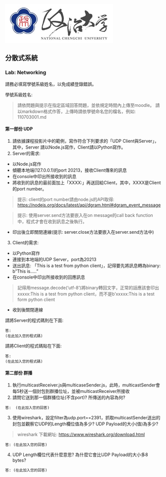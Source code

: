 ![This is an image](./nccu.jpg "This is an image")
## 分散式系統
### Lab: Networking

請務必填寫學號系級姓名，以免成績登錄錯誤。

學號系級姓名: 

>請依問題與提示在指定區域回答問題，並依規定時間內上傳至moodle。
>請以markdown格式作答，上傳時請依學號命名您的檔名，例如: 110703001.md

#### 第一部份 UDP 

1. 請依據課程投影片中的範例，寫作符合下列要求的「UDP Client與Server」，其中，Server 請以Node.js寫作，Client請以Python寫作。
2. Server的需求:
  - 以Node.js寫作
  - 傾聽本地端(127.0.0.1)的port 20213，接收Client傳來的訊息 
  - 在console中印出所接收到的訊息 
  - 將收到的訊息的最前面加上「XXXX:」再送回給Client，其中，XXXX是Client的port number。
> 提示: client的port number請由node.js的API取得: https://nodejs.org/docs/latest/api/dgram.html#dgram_event_message 

> 提示: 使用server.send方法要嵌入在on message的call back function中，程式才會在收到訊息之後執行。 
  - 印出後立即關閉連線(提示: server.close方法要嵌入在server.send方法中)

3. Client的需求:
  - 以Python寫作 
  - 連接到本地端的UDP Server，port為20213 
  - 送出訊息: 「This is a test from python client」，記得要先將訊息轉為binary: b”This is…..” 
  - 在console中印出所接收到的回應訊息 
  > 記得用message.decode(‘utf-8’)將binary轉回文字，正常的話應該會印出xxxxx:This is a test from python client，而不是b’xxxxx:This is a test form python client
  - 收到後關閉連線

請將Server的程式碼則在下面:
```
答:
(在此加入您的程式碼)
```
請將Client的程式碼貼在下面:
 
```
答: 
(在此加入您的程式碼)
```

#### 第二部份 群播 

1. 執行multicastReceiver.js與multicaseSender.js，此時，multicastSender會每5秒送一個封包到群播位址，並被multicastReceiver所接收
2. 請問它送到那一個群播位址(不含port)? 所傳送的內容為何?
```
答:  (在此加入您的回答)
```
3. 使用wireshark，設定filter為udp.port==2391，抓取multicastSender送出的封包並觀察它UDP的Length欄位值為多少? UDP Payload的大小(值)為多少?
> wireshark 下載網址: https://www.wireshark.org/download.html
```
答: (在此加入您的回答)
```
4. UDP Length欄位代表什麼意思? 為什麼它會比UDP Payload的大小多8 bytes?
 ```
答: (在此加入您的回答)
```


